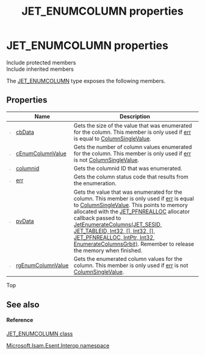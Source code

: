 ﻿---
title: JET_ENUMCOLUMN properties
TOCTitle: JET_ENUMCOLUMN properties
ms:assetid: Properties.T:Microsoft.Isam.Esent.Interop.JET_ENUMCOLUMN
ms:mtpsurl: https://msdn.microsoft.com/library/microsoft.isam.esent.interop.jet_enumcolumn_properties(v=EXCHG.10)
ms:contentKeyID: 55103495
ms.date: 07/30/2014
ms.topic: article
---

# JET_ENUMCOLUMN properties

Include protected members  
Include inherited members  

The [JET_ENUMCOLUMN](dn335081\(v=exchg.10\).md) type exposes the following members.

## Properties

<table>
<thead>
<tr class="header">
<th> </th>
<th>Name</th>
<th>Description</th>
</tr>
</thead>
<tbody>
<tr class="odd">
<td><img src="../images/dn292128.pubproperty(exchg.10).gif" title="Public property" alt="Public property" /></td>
<td><a href="dn335137(v=exchg.10).md">cbData</a></td>
<td>Gets the size of the value that was enumerated for the column. This member is only used if <a href="dn335086(v=exchg.10).md">err</a> is equal to <a href="hh557250(v=exchg.10).md">ColumnSingleValue</a>.</td>
</tr>
<tr class="even">
<td><img src="../images/dn292128.pubproperty(exchg.10).gif" title="Public property" alt="Public property" /></td>
<td><a href="dn335085(v=exchg.10).md">cEnumColumnValue</a></td>
<td>Gets the number of column values enumerated for the column. This member is only used if <a href="dn335086(v=exchg.10).md">err</a> is not <a href="hh557250(v=exchg.10).md">ColumnSingleValue</a>.</td>
</tr>
<tr class="odd">
<td><img src="../images/dn292128.pubproperty(exchg.10).gif" title="Public property" alt="Public property" /></td>
<td><a href="dn335135(v=exchg.10).md">columnid</a></td>
<td>Gets the columnid ID that was enumerated.</td>
</tr>
<tr class="even">
<td><img src="../images/dn292128.pubproperty(exchg.10).gif" title="Public property" alt="Public property" /></td>
<td><a href="dn335086(v=exchg.10).md">err</a></td>
<td>Gets the column status code that results from the enumeration.</td>
</tr>
<tr class="odd">
<td><img src="../images/dn292128.pubproperty(exchg.10).gif" title="Public property" alt="Public property" /></td>
<td><a href="dn335087(v=exchg.10).md">pvData</a></td>
<td>Gets the value that was enumerated for the column. This member is only used if <a href="dn335086(v=exchg.10).md">err</a> is equal to <a href="hh557250(v=exchg.10).md">ColumnSingleValue</a>. This points to memory allocated with the <a href="hh566077(v=exchg.10).md">JET_PFNREALLOC</a> allocator callback passed to <a href="dn292148(v=exchg.10).md">JetEnumerateColumns(JET_SESID, JET_TABLEID, Int32, [], Int32, [], JET_PFNREALLOC, IntPtr, Int32, EnumerateColumnsGrbit)</a>. Remember to release the memory when finished.</td>
</tr>
<tr class="even">
<td><img src="../images/dn292128.pubproperty(exchg.10).gif" title="Public property" alt="Public property" /></td>
<td><a href="dn335089(v=exchg.10).md">rgEnumColumnValue</a></td>
<td>Gets the enumerated column values for the column. This member is only used if <a href="dn335086(v=exchg.10).md">err</a> is not <a href="hh557250(v=exchg.10).md">ColumnSingleValue</a>.</td>
</tr>
</tbody>
</table>


Top

## See also

#### Reference

[JET_ENUMCOLUMN class](dn335081\(v=exchg.10\).md)

[Microsoft.Isam.Esent.Interop namespace](hh596136\(v=exchg.10\).md)

